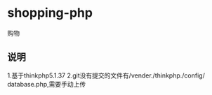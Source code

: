 # shopping-php
购物
## 说明
1.基于thinkphp5.1.37
2.git没有提交的文件有/vender./thinkphp./config/
database.php,需要手动上传
